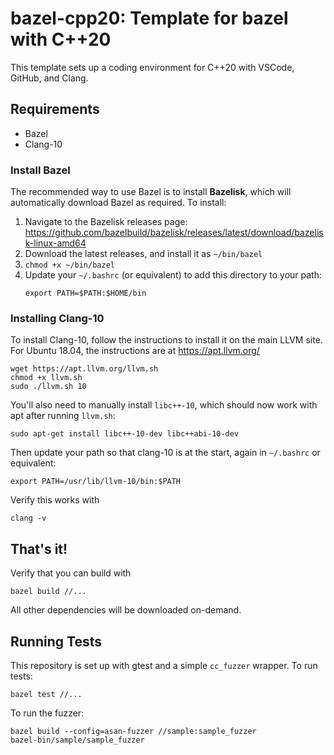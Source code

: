 # bazel-cpp20: Template for bazel with C++20

This template sets up a coding environment for C++20 with VSCode, GitHub, and Clang.

## Requirements

* Bazel
* Clang-10

### Install Bazel

The recommended way to use Bazel is to install **Bazelisk**, which will automatically download Bazel as required. To install:

1. Navigate to the Bazelisk releases page: https://github.com/bazelbuild/bazelisk/releases/latest/download/bazelisk-linux-amd64
2. Download the latest releases, and install it as `~/bin/bazel`
3. `chmod +x ~/bin/bazel`
4. Update your `~/.bashrc` (or equivalent) to add this directory to your path:
    ```
    export PATH=$PATH:$HOME/bin
    ```

### Installing Clang-10

To install Clang-10, follow the instructions to install it on the main LLVM site. For Ubuntu 18.04, the instructions are at https://apt.llvm.org/

```
wget https://apt.llvm.org/llvm.sh
chmod +x llvm.sh
sudo ./llvm.sh 10
```

You'll also need to manually install `libc++-10`, which should now work with apt after running `llvm.sh`:

```
sudo apt-get install libc++-10-dev libc++abi-10-dev
```

Then update your path so that clang-10 is at the start, again in `~/.bashrc` or equivalent:

```
export PATH=/usr/lib/llvm-10/bin:$PATH
```

Verify this works with

```
clang -v
```

## That's it!

Verify that you can build with

```
bazel build //...
```

All other dependencies will be downloaded on-demand.

## Running Tests

This repository is set up with gtest and a simple `cc_fuzzer` wrapper. To run tests:

```
bazel test //...
```

To run the fuzzer:

```
bazel build --config=asan-fuzzer //sample:sample_fuzzer
bazel-bin/sample/sample_fuzzer
```

